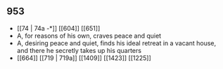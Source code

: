 ## 953
- [[74 | 74a -*]] [[604]] [[651]] 
- A, for reasons of his own, craves peace and quiet
- A, desiring peace and quiet, finds his ideal retreat in a vacant house, and there he secretly takes up his quarters
- [[664]] [[719 | 719a]] [[1409]] [[1423]] [[1225]] 


